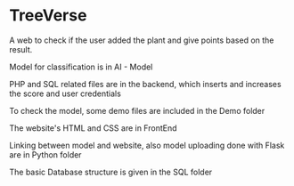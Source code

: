 # TreeVerse
A web to check if the user added the plant and give points based on the result.

Model for classification is in AI - Model

PHP and SQL related files are in the backend, which inserts and increases the score and user credentials

To check the model, some demo files are included in the Demo folder

The website's HTML and CSS are in FrontEnd

Linking between model and website, also model uploading done with Flask are in Python folder

The basic Database structure is given in the SQL folder
